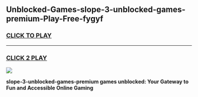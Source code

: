 
## Unblocked-Games-slope-3-unblocked-games-premium-Play-Free-fygyf
<h3>
<a href="https://premium76.site?title=slope-3-unblocked-games-premium&ref=21A">CLICK TO PLAY</a></h3>
<hr>

<h3>
<a href="https://premium76.site?title=slope-3-unblocked-games-premium&ref=21A">CLICK 2 PLAY</a>
  
</h3>

<a href="https://premium76.site?title=slope-3-unblocked-games-premium&ref=21A"><img src="https://clearcache.store/games.png"></a>


**slope-3-unblocked-games-premium games unblocked: Your Gateway to Fun and Accessible Online Gaming**
